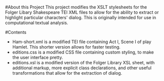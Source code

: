 #About this Project
This project modifies the XSLT stylesheets for the Folger Libary Shakespeare TEI XML files to allow for the ability to extract or highlight particular characters' dialog. This is originally intended for use in computational textual analysis. 

#Contents
 * Ham-short.xml is a modified TEI file containing Act I, Scene I of play Hamlet. This shorter version allows for faster testing. 
 * editions.css is a modified CSS file containing custom styling, to make the user interface pretty. 
 * editions.xsl is a modified version of the Folger Library XSL sheet, with additional markup, more explicit class declarations, and other useful transformations that allow for the extraction of dialog. 
